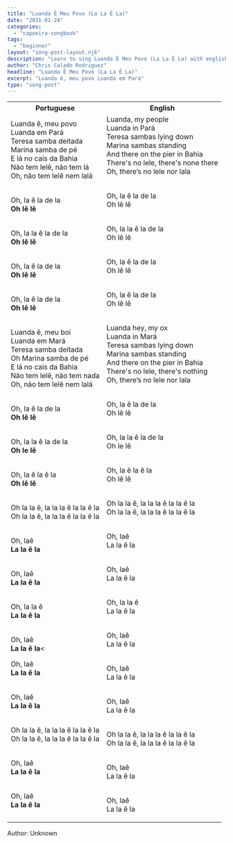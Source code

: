 ```yaml
---
title: "Luanda Ê Meu Povo (La La Ê La)"
date: "2021-01-24"
categories:
  - "capoeira-songbook"
tags:
  - "beginner"
layout: "song-post-layout.njk"
description: "Learn to sing Luanda Ê Meu Povo (La La Ê La) with english and portuguese translations along with a video to help you learn."
author: "Chris Calado Rodriguez"
headline: "Luanda Ê Meu Povo (La La Ê La)"
excerpt: "Luanda ê, meu povo Luanda em Pará"
type: "song-post"
---
```


<table class="capoeira-table">
    <tr class="header-row">
        <th>Portuguese</th>
        <th>English</th>
    </tr>
    <tr>
        <td>Luanda ê, meu povo<br>
Luanda em Pará<br>
Teresa samba deitada<br>
Marina samba de pé<br>
E lá no cais da Bahia<br>
Não tem lelê, não tem lá<br>
Oh, não tem lelê nem lalá<br><br>

Oh, la ê la de la<br>
<strong>Oh lê lê</strong><br><br>

Oh, la la ê la de la<br>
<strong>Oh lê lê</strong><br><br>

Oh, la ê la de la<br>
<strong>Oh lê lê</strong><br><br>

Oh, la ê la de la<br>
<strong>Oh lê lê</strong><br><br>

Luanda ê, meu boi<br>
Luanda em Mará<br>
Teresa samba deitada<br>
Oh Marina samba de pé<br>
E lá no cais da Bahia<br>
Não tem lelê, não tem nada<br>
Oh, não tem lelê nem lalá<br><br>

Oh, la ê la de la<br>
<strong>Oh lê lê</strong><br><br>

Oh, la la ê la de la<br>
<strong>Oh le lê</strong><br><br>

Oh, la ê la ê la<br>
<strong>Oh lê lê</strong><br><br>

Oh la la ê, la la la ê la la ê la<br>
Oh la la ê, la la la ê la la ê la<br><br>

Oh, laê<br>
<strong>La la ê la</strong><br><br>

Oh, laê<br>
<strong>La la ê la</strong><br><br>

Oh, la la ê<br>
<strong>La la ê la</strong><br><br>

Oh, laê<br>
<strong>La la ê la</strong><<br>

Oh, laê<br>
<strong>La la ê la</strong><br><br>

Oh, laê<br>
<strong>La la ê la</strong><br><br>

Oh la la ê, la la la ê la la ê la<br>
Oh la la ê, la la la ê la la ê la<br><br>

Oh, laê<br>
<strong>La la ê la</strong><br><br>

Oh, laê<br>
<strong>La la ê la</strong></td>
        <td>Luanda, my people<br>
Luanda in Pará<br>
Teresa sambas lying down<br>
Marina sambas standing<br>
And there on the pier in Bahia<br>
There's no lele, there's none there<br>
Oh, there’s no lele nor lala<br><br>

Oh, la ê la de la<br>
Oh lê lê<br><br>

Oh, la la ê la de la<br>
Oh lê lê<br><br>

Oh, la ê la de la<br>
Oh lê lê<br><br>

Oh, la ê la de la<br>
Oh lê lê<br><br>

Luanda hey, my ox<br>
Luanda in Mará<br>
Teresa sambas lying down<br>
Marina sambas standing<br>
And there on the pier in Bahia<br>
There's no lele, there's nothing<br>
Oh, there’s no lele nor lala<br><br>

Oh, la ê la de la<br>
Oh lê lê<br><br>

Oh, la la ê la de la<br>
Oh le lê<br><br>

Oh, la ê la ê la<br>
Oh lê lê<br><br>

Oh la la ê, la la la ê la la ê la<br>
Oh la la ê, la la la ê la la ê la<br><br>

Oh, laê<br>
La la ê la<br><br>

Oh, laê<br>
La la ê la<br><br>

Oh, la la ê<br>
La la ê la<br><br>

Oh, laê<br>
La la ê la<br><br>

Oh, laê<br>
La la ê la<br><br>

Oh, laê<br>
La la ê la<br><br>

Oh la la ê, la la la ê la la ê la<br>
Oh la la ê, la la la ê la la ê la<br><br>

Oh, laê<br>
La la ê la<br><br>

Oh, laê<br>
La la ê la</td>
    </tr>
</table>
<figcaption>
Author: Unknown
</figcaption>